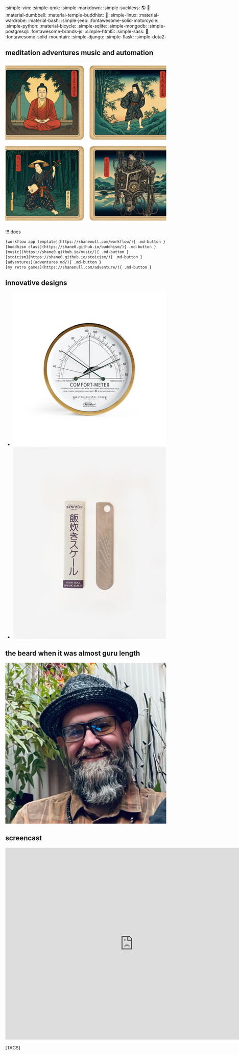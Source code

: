 
:simple-vim: :simple-qmk: :simple-markdown:  :simple-suckless: :earth_americas: :raccoon: :material-dumbbell: :material-temple-buddhist: :pray: :simple-linux: :material-wardrobe: :material-bash: :simple-jeep: :fontawesome-solid-motorcycle: :simple-python: :material-bicycle: :simple-sqlite: :simple-mongodb: :simple-postgresql: :fontawesome-brands-js: :simple-html5: :simple-sass: :japan: :fontawesome-solid-mountain: :simple-django: :simple-flask: :simple-dota2:

## meditation adventures music and automation

![shane null](images/uki3.jpeg)

!!! docs

    [workflow app template](https://shanenull.com/workflow/){ .md-button } 
    [buddhism class](https://shane0.github.io/buddhism/){ .md-button } 
    [music](https://shane0.github.io/music/){ .md-button } 
    [stoicism](https://shane0.github.io/stoicism/){ .md-button }
    [adventures](adventures.md/){ .md-button } 
    [my retro games](https://shanenull.com/adventure/){ .md-button } 

## innovative designs

<div class="grid cards" markdown>

- ![comfort meters](images/comfort_meter.jpg)
- ![rice](images/rice.jpeg)

</div>

## the beard when it was almost guru length

![shane null](images/shane0.png)

## screencast

<iframe width="800" height="600" src="https://www.youtube.com/embed/ET8tI10G0lo" title="shanenull.com screencast" frameborder="0" allow="accelerometer; autoplay; clipboard-write; encrypted-media; gyroscope; picture-in-picture; web-share" allowfullscreen></iframe>

[TAGS]
